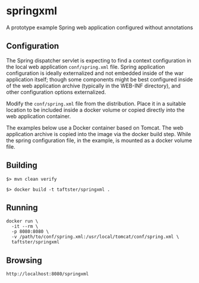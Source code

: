 # springxml
A prototype example Spring web application configured without annotations

## Configuration

The Spring dispatcher servlet is expecting to find a context configuration in the local web application
`conf/spring.xml` file. Spring application configuration is ideally externalized and not embedded inside
of the war application itself; though some components might be best configured inside of the web application
archive (typically in the WEB-INF directory), and other configuration options externalized.

Modify the `conf/spring.xml` file from the distribution. Place it in a suitable location to be included
inside a docker volume or copied directly into the web application container.

The examples below use a Docker container based on Tomcat. The web application archive is copied into
the image via the docker build step. While the spring configuration file, in the example, is mounted
as a docker volume file.

## Building

```
$> mvn clean verify

$> docker build -t taftster/springxml .
```


## Running

```
docker run \
  -it --rm \
  -p 8080:8080 \
  -v /path/to/conf/spring.xml:/usr/local/tomcat/conf/spring.xml \
  taftster/springxml
```

## Browsing

```
http://localhost:8080/springxml
```
